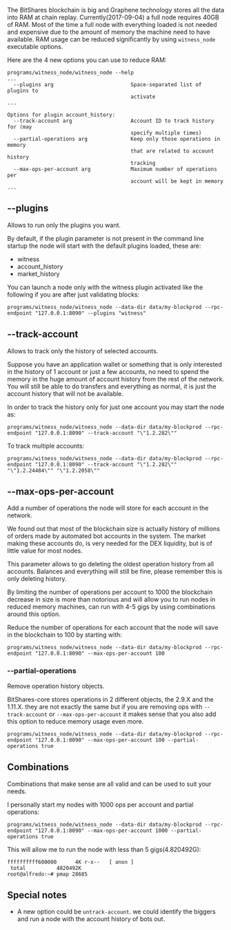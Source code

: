 The BitShares blockchain is big and Graphene technology stores all the data into RAM at chain replay. Currently(2017-09-04) a full node requires 40GB of RAM. Most of the time a full node with everything loaded is not needed and expensive due to the amount of memory the machine need to have available. RAM usage can be reduced significantly by using `witness_node` executable options.

Here are the 4 new options you can use to reduce RAM:

```
programs/witness_node/witness_node --help
...
  --plugins arg                         Space-separated list of plugins to 
                                        activate
...

Options for plugin account_history:
  --track-account arg                   Account ID to track history for (may 
                                        specify multiple times)
  --partial-operations arg              Keep only those operations in memory 
                                        that are related to account history 
                                        tracking
  --max-ops-per-account arg             Maximum number of operations per 
                                        account will be kept in memory
...
```

## --plugins

Allows to run only the plugins you want. 

By default, if the plugin parameter is not present in the command line startup the node will start with the default plugins loaded, these are:

- witness
- account_history
- market_history

You can launch a node only with the witness plugin activated like the following if you are after just validating blocks:

`
programs/witness_node/witness_node --data-dir data/my-blockprod --rpc-endpoint "127.0.0.1:8090" --plugins "witness"
`

## --track-account

Allows to track only the history of selected accounts.

Suppose you have an application wallet or something that is only interested in the history of 1 account or just a few accounts, no need to spend the memory in the huge amount of account history from the rest of the network. You will still be able to do transfers and everything as normal, it is just the account history that will not be available.

In order to track the history only for just one account you may start the node as:

`
programs/witness_node/witness_node --data-dir data/my-blockprod --rpc-endpoint "127.0.0.1:8090" --track-account "\"1.2.282\""
`

To track multiple accounts:

`
programs/witness_node/witness_node --data-dir data/my-blockprod --rpc-endpoint "127.0.0.1:8090" --track-account "\"1.2.282\"" "\"1.2.24484\"" "\"1.2.2058\""
`

## --max-ops-per-account

Add a number of operations the node will store for each account in the network.

We found out that most of the blockchain size is actually history of millions of orders made by automated bot accounts in the system. The market making these accounts do, is very needed for the DEX liquidity, but is of little value for most nodes.

This parameter allows to go deleting the oldest operation history from all accounts. Balances and everything will still be fine, please remember this is only deleting history.

By limiting the number of operations per account to 1000 the blockchain decrease in size is more than notorious and will allow you to run nodes in reduced memory machines, can run with 4-5 gigs by using combinations around this option.

Reduce the number of operations for each account that the node will save in the blockchain to 100 by starting with:

`
programs/witness_node/witness_node --data-dir data/my-blockprod --rpc-endpoint "127.0.0.1:8090" --max-ops-per-account 100
`

### --partial-operations 

Remove operation history objects.

BitShares-core stores operations in 2 different objects, the 2.9.X and the 1.11.X. they are not exactly the same but if you are removing ops with `--track-account` or `--max-ops-per-account` it makes sense that you also add this option to reduce memory usage even more.

`programs/witness_node/witness_node --data-dir data/my-blockprod --rpc-endpoint "127.0.0.1:8090" --max-ops-per-account 100 --partial-operations true`

## Combinations

Combinations that make sense are all valid and can be used to suit your needs.

I personally start my nodes with 1000 ops per account and partial operations:

`programs/witness_node/witness_node --data-dir data/my-blockprod --rpc-endpoint "127.0.0.1:8090" --max-ops-per-account 1000 --partial-operations true`

This will allow me to run the node with less than 5 gigs(4.820492G):

```
ffffffffff600000      4K r-x--   [ anon ]
 total          4820492K
root@alfredo:~# pmap 28685
```

## Special notes

- A new option could be `untrack-account`. we could identify the biggers and run a node with the account history of bots out.